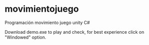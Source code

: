 # movimientojuego
Programación movimiento juego unity C#

Download demo.exe to play and check, for best experience click on "Windowed" option.
